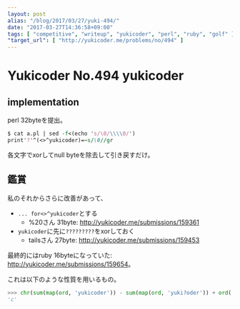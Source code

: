 ```yaml
---
layout: post
alias: "/blog/2017/03/27/yuki-494/"
date: "2017-03-27T14:36:58+09:00"
tags: [ "competitive", "writeup", "yukicoder", "perl", "ruby", "golf" ]
"target_url": [ "http://yukicoder.me/problems/no/494" ]
---
```


# Yukicoder No.494 yukicoder

## implementation

perl $32$byteを提出。

``` perl
$ cat a.pl | sed -f<(echo 's/\0/\\\\0/')
print'?'^(<>^yukicoder)=~s/\0//gr
```

各文字でxorしてnull byteを除去して引き戻すだけ。

## 鑑賞

私のそれからさらに改善があって、

-   `... for<>^yukicoder`とする
    -   %20さん $31$byte: <http://yukicoder.me/submissions/159361>
-   `yukicoder`に先に`?????????`をxorしておく
    -   tailsさん $27$byte: <http://yukicoder.me/submissions/159453>

最終的にはruby $16$byteになっていた: <http://yukicoder.me/submissions/159654>。

これは以下のような性質を用いるもの。

``` python
>>> chr(sum(map(ord, 'yukicoder')) - sum(map(ord, 'yuki?oder')) + ord('?'))
'c'
```
